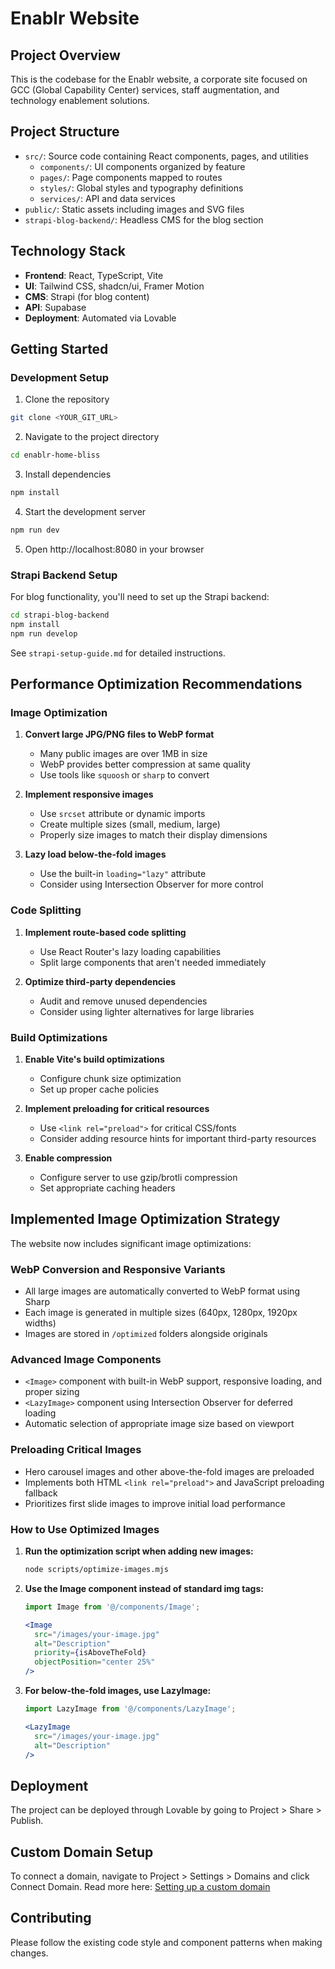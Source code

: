 # Enablr Website

## Project Overview
This is the codebase for the Enablr website, a corporate site focused on GCC (Global Capability Center) services, staff augmentation, and technology enablement solutions.

## Project Structure
- `src/`: Source code containing React components, pages, and utilities
  - `components/`: UI components organized by feature
  - `pages/`: Page components mapped to routes
  - `styles/`: Global styles and typography definitions
  - `services/`: API and data services
- `public/`: Static assets including images and SVG files
- `strapi-blog-backend/`: Headless CMS for the blog section

## Technology Stack
- **Frontend**: React, TypeScript, Vite
- **UI**: Tailwind CSS, shadcn/ui, Framer Motion
- **CMS**: Strapi (for blog content)
- **API**: Supabase
- **Deployment**: Automated via Lovable

## Getting Started

### Development Setup
1. Clone the repository
```sh
git clone <YOUR_GIT_URL>
```

2. Navigate to the project directory
```sh
cd enablr-home-bliss
```

3. Install dependencies
```sh
npm install
```

4. Start the development server
```sh
npm run dev
```

5. Open http://localhost:8080 in your browser

### Strapi Backend Setup
For blog functionality, you'll need to set up the Strapi backend:
```sh
cd strapi-blog-backend
npm install
npm run develop
```

See `strapi-setup-guide.md` for detailed instructions.

## Performance Optimization Recommendations

### Image Optimization
1. **Convert large JPG/PNG files to WebP format**
   - Many public images are over 1MB in size
   - WebP provides better compression at same quality
   - Use tools like `squoosh` or `sharp` to convert

2. **Implement responsive images**
   - Use `srcset` attribute or dynamic imports
   - Create multiple sizes (small, medium, large)
   - Properly size images to match their display dimensions

3. **Lazy load below-the-fold images**
   - Use the built-in `loading="lazy"` attribute
   - Consider using Intersection Observer for more control

### Code Splitting
1. **Implement route-based code splitting**
   - Use React Router's lazy loading capabilities
   - Split large components that aren't needed immediately

2. **Optimize third-party dependencies**
   - Audit and remove unused dependencies
   - Consider using lighter alternatives for large libraries

### Build Optimizations
1. **Enable Vite's build optimizations**
   - Configure chunk size optimization
   - Set up proper cache policies

2. **Implement preloading for critical resources**
   - Use `<link rel="preload">` for critical CSS/fonts
   - Consider adding resource hints for important third-party resources

3. **Enable compression**
   - Configure server to use gzip/brotli compression
   - Set appropriate caching headers

## Implemented Image Optimization Strategy

The website now includes significant image optimizations:

### WebP Conversion and Responsive Variants
- All large images are automatically converted to WebP format using Sharp
- Each image is generated in multiple sizes (640px, 1280px, 1920px widths)
- Images are stored in `/optimized` folders alongside originals

### Advanced Image Components
- `<Image>` component with built-in WebP support, responsive loading, and proper sizing
- `<LazyImage>` component using Intersection Observer for deferred loading
- Automatic selection of appropriate image size based on viewport

### Preloading Critical Images
- Hero carousel images and other above-the-fold images are preloaded
- Implements both HTML `<link rel="preload">` and JavaScript preloading fallback
- Prioritizes first slide images to improve initial load performance

### How to Use Optimized Images
1. **Run the optimization script when adding new images:**
   ```sh
   node scripts/optimize-images.mjs
   ```

2. **Use the Image component instead of standard img tags:**
   ```jsx
   import Image from '@/components/Image';
   
   <Image 
     src="/images/your-image.jpg" 
     alt="Description"
     priority={isAboveTheFold}
     objectPosition="center 25%"
   />
   ```

3. **For below-the-fold images, use LazyImage:**
   ```jsx
   import LazyImage from '@/components/LazyImage';
   
   <LazyImage 
     src="/images/your-image.jpg" 
     alt="Description"
   />
   ```

## Deployment
The project can be deployed through Lovable by going to Project > Share > Publish.

## Custom Domain Setup
To connect a domain, navigate to Project > Settings > Domains and click Connect Domain.
Read more here: [Setting up a custom domain](https://docs.lovable.dev/tips-tricks/custom-domain#step-by-step-guide)

## Contributing
Please follow the existing code style and component patterns when making changes.

